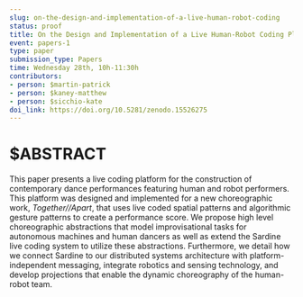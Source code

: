 ```yaml
---
slug: on-the-design-and-implementation-of-a-live-human-robot-coding
status: proof
title: On the Design and Implementation of a Live Human-Robot Coding Platform for Contemporary Dance Performances
event: papers-1
type: paper
submission_type: Papers
time: Wednesday 28th, 10h-11:30h
contributors:
- person: $martin-patrick
- person: $kaney-matthew
- person: $sicchio-kate
doi_link: https://doi.org/10.5281/zenodo.15526275
---
```


# $ABSTRACT

This paper presents a live coding platform for the construction of contemporary dance performances featuring human and robot performers. This platform was designed and implemented for a new choreographic work, *Together//Apart*, that uses live coded spatial patterns and algorithmic gesture patterns to create a performance score. We propose high level choreographic abstractions that model improvisational tasks for autonomous machines and human dancers as well as extend the Sardine live coding system to utilize these abstractions. Furthermore, we detail how we connect Sardine to our distributed systems architecture with platform-independent messaging, integrate robotics and sensing technology, and develop projections that enable the dynamic choreography of the human-robot team.

